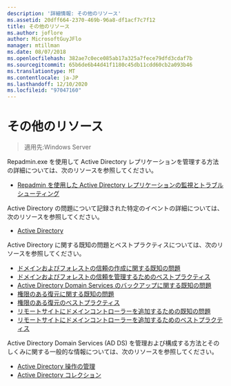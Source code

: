 ```yaml
---
description: '詳細情報: その他のリソース'
ms.assetid: 20dff664-2370-469b-96a8-df1acf7c7f12
title: その他のリソース
ms.author: joflore
author: MicrosoftGuyJFlo
manager: mtillman
ms.date: 08/07/2018
ms.openlocfilehash: 382ae7c0ece085ab17a325a7fece79dfd3cdaf7b
ms.sourcegitcommit: 65b6de6b44d41f1180c45db11cdd60cb2a093b46
ms.translationtype: MT
ms.contentlocale: ja-JP
ms.lasthandoff: 12/10/2020
ms.locfileid: "97047160"
---
```

# <a name="additional-resources"></a>その他のリソース

>適用先:Windows Server

Repadmin.exe を使用して Active Directory レプリケーションを管理する方法の詳細については、次のリソースを参照してください。

- [Repadmin を使用した Active Directory レプリケーションの監視とトラブルシューティング](https://go.microsoft.com/fwlink/?LinkId=122830)

Active Directory の問題について記録された特定のイベントの詳細については、次のリソースを参照してください。

- [Active Directory](https://go.microsoft.com/fwlink/?LinkId=122877)

Active Directory に関する既知の問題とベストプラクティスについては、次のリソースを参照してください。

- [ドメインおよびフォレストの信頼の作成に関する既知の問題](https://go.microsoft.com/fwlink/?LinkId=128784)
- [ドメインおよびフォレストの信頼を管理するためのベストプラクティス](https://go.microsoft.com/fwlink/?LinkId=128785)
- [Active Directory Domain Services のバックアップに関する既知の問題](https://go.microsoft.com/fwlink/?LinkId=128793)
- [権限のある復元に関する既知の問題](https://go.microsoft.com/fwlink/?LinkId=128788)
- [権限のある復元のベストプラクティス](https://go.microsoft.com/fwlink/?LinkId=128791)
- [リモートサイトにドメインコントローラーを追加するための既知の問題](https://go.microsoft.com/fwlink/?LinkId=128794)
- [リモートサイトにドメインコントローラーを追加するためのベストプラクティス](https://go.microsoft.com/fwlink/?LinkId=128796)

Active Directory Domain Services (AD DS) を管理および構成する方法とそのしくみに関する一般的な情報については、次のリソースを参照してください。

- [Active Directory 操作の管理](https://go.microsoft.com/fwlink/?LinkId=128798)
- [Active Directory コレクション](https://go.microsoft.com/fwlink/?LinkId=34157)
